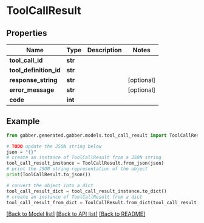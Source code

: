 # ToolCallResult


## Properties

Name | Type | Description | Notes
------------ | ------------- | ------------- | -------------
**tool_call_id** | **str** |  | 
**tool_definition_id** | **str** |  | 
**response_string** | **str** |  | [optional] 
**error_message** | **str** |  | [optional] 
**code** | **int** |  | 

## Example

```python
from gabber.generated.gabber.models.tool_call_result import ToolCallResult

# TODO update the JSON string below
json = "{}"
# create an instance of ToolCallResult from a JSON string
tool_call_result_instance = ToolCallResult.from_json(json)
# print the JSON string representation of the object
print(ToolCallResult.to_json())

# convert the object into a dict
tool_call_result_dict = tool_call_result_instance.to_dict()
# create an instance of ToolCallResult from a dict
tool_call_result_from_dict = ToolCallResult.from_dict(tool_call_result_dict)
```
[[Back to Model list]](../README.md#documentation-for-models) [[Back to API list]](../README.md#documentation-for-api-endpoints) [[Back to README]](../README.md)


